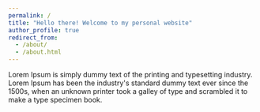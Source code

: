```yaml
---
permalink: /
title: "Hello there! Welcome to my personal website"
author_profile: true
redirect_from: 
  - /about/
  - /about.html
---
```


Lorem Ipsum is simply dummy text of the printing and typesetting industry. Lorem Ipsum has been the industry's standard dummy text ever since the 1500s, when an unknown printer took a galley of type and scrambled it to make a type specimen book. 

